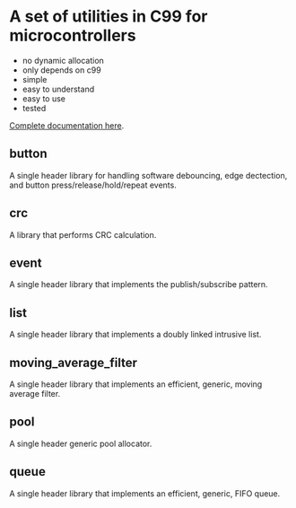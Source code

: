 # A set of utilities in C99 for microcontrollers

* no dynamic allocation
* only depends on c99
* simple
* easy to understand
* easy to use
* tested

[Complete documentation here](https://clnhlzmn.github.io/utils).

## button

A single header library for handling software debouncing, edge dectection, and button press/release/hold/repeat events.

## crc

A library that performs CRC calculation.

## event

A single header library that implements the publish/subscribe pattern.

## list

A single header library that implements a doubly linked intrusive list.

## moving_average_filter

A single header library that implements an efficient, generic, moving average filter.

## pool

A single header generic pool allocator.

## queue

A single header library that implements an efficient, generic, FIFO queue.